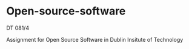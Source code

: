 Open-source-software
====================

DT 081/4

Assignment for Open Source Software in Dublin Insitute of Technology
